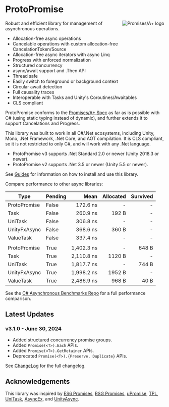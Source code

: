 # ProtoPromise

<a href="https://promisesaplus.com/">
    <img src="https://promisesaplus.com/assets/logo-small.png" alt="Promises/A+ logo"
         title="Promises/A+ 1.1 compliant" align="right" />
</a>

Robust and efficient library for management of asynchronous operations.

- Allocation-free async operations
- Cancelable operations with custom allocation-free CancelationToken/Source
- Allocation-free async iterators with async Linq
- Progress with enforced normalization
- Structured concurrency
- async/await support and .Then API
- Thread safe
- Easily switch to foreground or background context
- Circular await detection
- Full causality traces
- Interoperable with Tasks and Unity's Coroutines/Awaitables
- CLS compliant

ProtoPromise conforms to the [Promises/A+ Spec](https://promisesaplus.com/) as far as is possible with C# (using static typing instead of dynamic), and further extends it to support Cancelations and Progress.

This library was built to work in all C#/.Net ecosystems, including Unity, Mono, .Net Framework, .Net Core, and AOT compilation. It is CLS compliant, so it is not restricted to only C#, and will work with any .Net language.

- ProtoPromise v3 supports .Net Standard 2.0 or newer (Unity 2018.3 or newer).
- ProtoPromise v2 supports .Net 3.5 or newer (Unity 5.5 or newer).

See [Guides](https://github.com/timcassell/ProtoPromise/tree/master/Docs/Guides) for information on how to install and use this library.

Compare performance to other async libraries:

| Type         | Pending | Mean       | Allocated | Survived |
|------------- |-------- |-----------:|----------:|---------:|
| ProtoPromise | False   |   172.6 ns |         - |        - |
| Task         | False   |   260.9 ns |     192 B |        - |
| UniTask      | False   |   306.8 ns |         - |        - |
| UnityFxAsync | False   |   368.6 ns |     360 B |        - |
| ValueTask    | False   |   337.4 ns |         - |        - |
|              |         |            |           |          |
| ProtoPromise | True    | 1,402.3 ns |         - |    648 B |
| Task         | True    | 2,110.8 ns |    1120 B |        - |
| UniTask      | True    | 1,817.7 ns |         - |    744 B |
| UnityFxAsync | True    | 1,998.2 ns |    1952 B |        - |
| ValueTask    | True    | 2,486.9 ns |     968 B |     40 B |

See the [C# Asynchronous Benchmarks Repo](https://github.com/timcassell/CSharpAsynchronousBenchmarks) for a full performance comparison.

## Latest Updates

### v3.1.0 - June 30, 2024

- Added structured concurrency promise groups.
- Added `Promise(<T>).Each` APIs.
- Added `Promise(<T>).GetRetainer` APIs.
- Deprecated `Promise(<T>).{Preserve, Duplicate}` APIs.

See [ChangeLog](https://github.com/timcassell/ProtoPromise/tree/master/Docs/Changelog) for the full changelog.

## Acknowledgements

This library was inspired by [ES6 Promises](https://developer.mozilla.org/en-US/docs/Web/JavaScript/Reference/Global_Objects/Promise), [RSG Promises](https://github.com/Real-Serious-Games/C-Sharp-Promise), [uPromise](https://assetstore.unity.com/packages/tools/upromise-15604), [TPL](https://docs.microsoft.com/en-us/dotnet/standard/parallel-programming/task-parallel-library-tpl), [UniTask](https://github.com/Cysharp/UniTask), [AsyncEx](https://github.com/StephenCleary/AsyncEx), and [UnityAsync](https://github.com/muckSponge/UnityAsync).